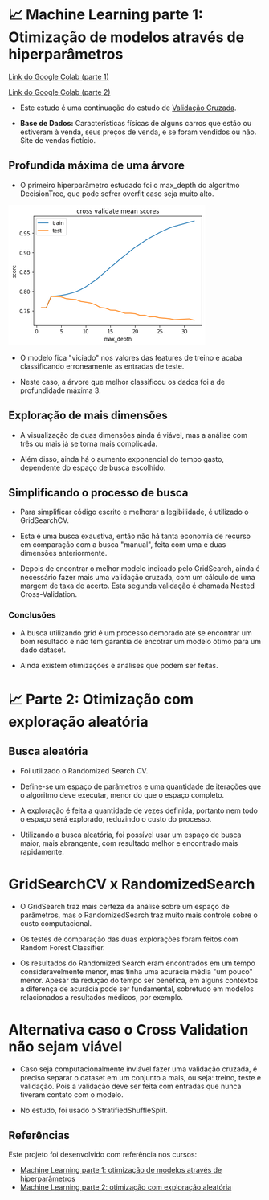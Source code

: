 # :chart_with_upwards_trend: Machine Learning parte 1: Otimização de modelos através de hiperparâmetros

[Link do Google Colab (parte 1)](https://colab.research.google.com/drive/1zkmLyzgb1jqOybg_ZRvQR9_uk0_AIYHr?usp=sharing)

[Link do Google Colab (parte 2)](https://colab.research.google.com/drive/1DDqL4WoLeOMauQwrYOxvWIFGpMCKMX5x?usp=sharing)

* Este estudo é uma continuação do estudo de [Validação Cruzada](https://github.com/Tathy/ML_validacao-de-modelos).

* **Base de Dados:** Características físicas de alguns carros que estão ou estiveram à venda, seus preços de venda, e se foram vendidos ou não. Site de vendas fictício.

## Profundida máxima de uma árvore

* O primeiro hiperparâmetro estudado foi o max_depth do algoritmo DecisionTree, que pode sofrer overfit caso seja muito alto.

![graph_cross_validate_mean_scores](https://github.com/Tathy/ML_otimizacao_de_hiperparametros/blob/main/img/graph_cross_validate_mean_scores.png?raw=true)

* O modelo fica "viciado" nos valores das features de treino e acaba classificando erroneamente as entradas de teste. 

* Neste caso, a árvore que melhor classificou os dados foi a de profundidade máxima 3.

## Exploração de mais dimensões

* A visualização de duas dimensões ainda é viável, mas a análise com três ou mais já se torna mais complicada.

* Além disso, ainda há o aumento exponencial do tempo gasto, dependente do espaço de busca escolhido.

## Simplificando o processo de busca

* Para simplificar código escrito e melhorar a legibilidade, é utilizado o GridSearchCV.

* Esta é uma busca exaustiva, então não há tanta economia de recurso em comparação com a busca "manual", feita com uma e duas dimensões anteriormente.

* Depois de encontrar o melhor modelo indicado pelo GridSearch, ainda é necessário fazer mais uma validação cruzada, com um cálculo de uma margem de taxa de acerto. Esta segunda validação é chamada Nested Cross-Validation.

### Conclusões

* A busca utilizando grid é um processo demorado até se encontrar um bom resultado e não tem garantia de encotrar um modelo ótimo para um dado dataset.

* Ainda existem otimizações e análises que podem ser feitas.

# :chart_with_upwards_trend: Parte 2: Otimização com exploração aleatória

## Busca aleatória

* Foi utilizado o Randomized Search CV.

* Define-se um espaço de parâmetros e uma quantidade de iterações que o algoritmo deve executar, menor do que o espaço completo.

* A exploração é feita a quantidade de vezes definida, portanto nem todo o espaço será explorado, reduzindo o custo do processo.

* Utilizando a busca aleatória, foi possível usar um espaço de busca maior, mais abrangente, com resultado melhor e encontrado mais rapidamente.

# GridSearchCV x RandomizedSearch

* O GridSearch traz mais certeza da análise sobre um espaço de parâmetros, mas o RandomizedSearch traz muito mais controle sobre o custo computacional.

* Os testes de comparação das duas explorações foram feitos com Random Forest Classifier.

* Os resultados do Randomized Search eram encontrados em um tempo consideravelmente menor, mas tinha uma acurácia média "um pouco" menor. Apesar da redução do tempo ser benéfica, em alguns contextos a diferença de acurácia pode ser fundamental, sobretudo em modelos relacionados a resultados médicos, por exemplo.

# Alternativa caso o Cross Validation não sejam viável

* Caso seja computacionalmente inviável fazer uma validação cruzada, é preciso separar o dataset em um conjunto a mais, ou seja: treino, teste e validação. Pois a validação deve ser feita com entradas que nunca tiveram contato com o modelo.

* No estudo, foi usado o StratifiedShuffleSplit.

## Referências

Este projeto foi desenvolvido com referência nos cursos: 
  * [Machine Learning parte 1: otimização de modelos através de hiperparâmetros](https://cursos.alura.com.br/course/machine-learning-otimizacao-de-modelos-atraves-de-hiperparametros)
  * [Machine Learning parte 2: otimização com exploração aleatória](https://cursos.alura.com.br/course/machine-learning-otimizacao-com-exploracao-aleatoria)
